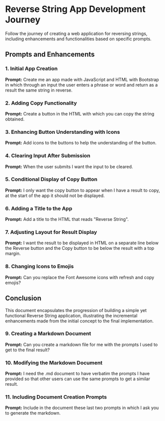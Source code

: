 # Reverse String App Development Journey

Follow the journey of creating a web application for reversing strings, including enhancements and functionalities based on specific prompts.

## Prompts and Enhancements

### 1. Initial App Creation

**Prompt:** Create me an app made with JavaScript and HTML with Bootstrap in which through an input the user enters a phrase or word and return as a result the same string in reverse.

### 2. Adding Copy Functionality

**Prompt:** Create a button in the HTML with which you can copy the string obtained.

### 3. Enhancing Button Understanding with Icons

**Prompt:** Add icons to the buttons to help the understanding of the button.

### 4. Clearing Input After Submission

**Prompt:** When the user submits I want the input to be cleared.

### 5. Conditional Display of Copy Button

**Prompt:** I only want the copy button to appear when I have a result to copy, at the start of the app it should not be displayed.

### 6. Adding a Title to the App

**Prompt:** Add a title to the HTML that reads "Reverse String".

### 7. Adjusting Layout for Result Display

**Prompt:** I want the result to be displayed in HTML on a separate line below the Reverse button and the Copy button to be below the result with a top margin.

### 8. Changing Icons to Emojis

**Prompt:** Can you replace the Font Awesome icons with refresh and copy emojis?

## Conclusion

This document encapsulates the progression of building a simple yet functional Reverse String application, illustrating the incremental enhancements made from the initial concept to the final implementation.

### 9. Creating a Markdown Document

**Prompt:** Can you create a markdown file for me with the prompts I used to get to the final result?

### 10. Modifying the Markdown Document

**Prompt:** I need the .md document to have verbatim the prompts I have provided so that other users can use the same prompts to get a similar result.

### 11. Including Document Creation Prompts

**Prompt:** Include in the document these last two prompts in which I ask you to generate the markdown.
